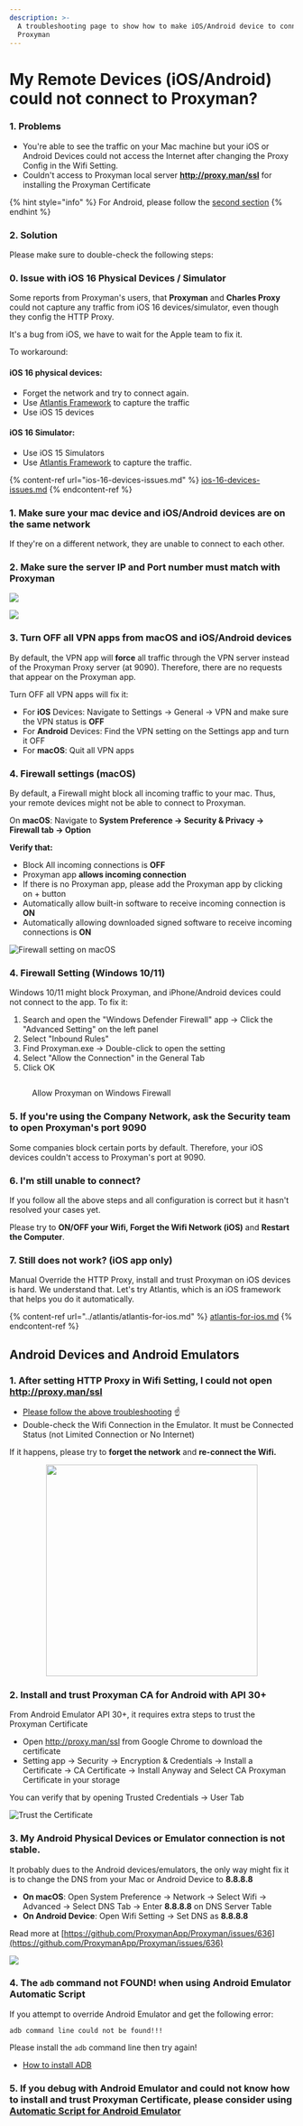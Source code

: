 ```yaml
---
description: >-
  A troubleshooting page to show how to make iOS/Android device to connect to
  Proxyman
---
```


# My Remote Devices (iOS/Android) could not connect to Proxyman?

### **1.** Problems

* You're able to see the traffic on your Mac machine but your iOS or Android Devices could not access the Internet after changing the Proxy Config in the Wifi Setting.
* Couldn't access to Proxyman local server **http://proxy.man/ssl** for installing the Proxyman Certificate

{% hint style="info" %}
For Android, please follow the [second section](my-ios-devices-couldnt-connect-to-proxyman-via-proxy.md#android-devices-and-android-emulator)
{% endhint %}

### 2. Solution

Please make sure to double-check the following steps:

### 0. Issue with iOS 16 Physical Devices / Simulator

Some reports from Proxyman's users, that **Proxyman** and **Charles Proxy** could not capture any traffic from iOS 16 devices/simulator, even though they config the HTTP Proxy.

It's a bug from iOS, we have to wait for the Apple team to fix it.

To workaround:

#### iOS 16 physical devices:&#x20;

* Forget the network and try to connect again.
* Use [Atlantis Framework](https://github.com/ProxymanApp/atlantis) to capture the traffic
* Use iOS 15 devices

#### iOS 16 Simulator:

* Use iOS 15 Simulators
* Use [Atlantis Framework](https://github.com/ProxymanApp/atlantis) to capture the traffic.

{% content-ref url="ios-16-devices-issues.md" %}
[ios-16-devices-issues.md](ios-16-devices-issues.md)
{% endcontent-ref %}

### 1. Make sure your mac device and iOS/Android devices are on the same network

If they're on a different network, they are unable to connect to each other.

### 2. Make sure the server IP and Port number must match with Proxyman

![](../.gitbook/assets/IMG\_4110.png)

![](../.gitbook/assets/Screen\_Shot\_2020-03-10\_at\_20\_37\_01.png)

### 3. Turn OFF all VPN apps from macOS and iOS/Android devices

By default, the VPN app will **force** all traffic through the VPN server instead of the Proxyman Proxy server (at 9090). Therefore, there are no requests that appear on the Proxyman app.

Turn OFF all VPN apps will fix it:

* For **iOS** Devices: Navigate to Settings -> General -> VPN and make sure the VPN status is **OFF**
* For **Android** Devices: Find the VPN setting on the Settings app and turn it OFF
* For **macOS**: Quit all VPN apps

### 4. Firewall settings (macOS)

By default, a Firewall might block all incoming traffic to your mac. Thus, your remote devices might not be able to connect to Proxyman.

On **macOS**: Navigate to **System Preference -> Security & Privacy -> Firewall tab -> Option**

**Verify that:**

* Block All incoming connections is **OFF**
* Proxyman app **allows incoming connection**
* If there is no Proxyman app, please add the Proxyman app by clicking on + button
* Automatically allow built-in software to receive incoming connection is **ON**
* Automatically allowing downloaded signed software to receive incoming connections is **ON**

![Firewall setting on macOS](../.gitbook/assets/Screen\_Shot\_2020-03-10\_at\_20\_46\_17.png)

### 4. Firewall Setting (Windows 10/11)

Windows 10/11 might block Proxyman, and iPhone/Android devices could not connect to the app. To fix it:

1. Search and open the "Windows Defender Firewall" app -> Click the "Advanced Setting" on the left panel
2. &#x20;Select "Inbound Rules"
3. Find Proxyman.exe -> Double-click to open the setting
4. Select "Allow the Connection" in the General Tab
5. Click OK

<figure><img src="../.gitbook/assets/CleanShot 2023-01-05 at 09.26.50@2x.png" alt=""><figcaption><p>Allow Proxyman on Windows Firewall</p></figcaption></figure>

### 5. If you're using the Company Network, ask the Security team to open Proxyman's port 9090

Some companies block certain ports by default. Therefore, your iOS devices couldn't access to Proxyman's port at 9090.&#x20;

### 6. I'm still unable to connect?

If you follow all the above steps and all configuration is correct but it hasn't resolved your cases yet.

Please try to **ON/OFF your Wifi, Forget the Wifi Network (iOS)** and **Restart the Computer**.

### 7. Still does not work? (iOS app only)

Manual Override the HTTP Proxy, install and trust Proxyman on iOS devices is hard. We understand that. Let's try Atlantis, which is an iOS framework that helps you do it automatically.

{% content-ref url="../atlantis/atlantis-for-ios.md" %}
[atlantis-for-ios.md](../atlantis/atlantis-for-ios.md)
{% endcontent-ref %}

## Android Devices and Android Emulators

### 1. After setting HTTP Proxy in Wifi Setting, I could not open http://proxy.man/ssl

* [Please follow the above troubleshooting](my-ios-devices-couldnt-connect-to-proxyman-via-proxy.md#1-make-sure-your-mac-device-and-ios-devices-are-on-the-same-network) ☝️&#x20;
* Double-check the Wifi Connection in the Emulator. It must be Connected Status (not Limited Connection or No Internet)

If it happens, please try to **forget the network** and **re-connect the Wifi.**

<div align="center">

<img src="../.gitbook/assets/Screen_Shot_2020-09-29_at_8_52_45_PM (1).png" alt="" width="375">

</div>

### 2. Install and trust Proxyman CA for Android with API 30+

From Android Emulator API 30+, it requires extra steps to trust the Proxyman Certificate

* Open http://proxy.man/ssl from Google Chrome to download the certificate
* Setting app -> Security -> Encryption & Credentials -> Install a Certificate -> CA Certificate -> Install Anyway and Select CA Proxyman Certificate in your storage

You can verify that by opening Trusted Credentials -> User Tab

![Trust the Certificate](../.gitbook/assets/Screen\_Shot\_2020-09-29\_at\_9\_00\_46\_PM.png)

### 3. My Android Physical Devices or Emulator connection is not stable.

It probably dues to the Android devices/emulators, the only way might fix it is to change the DNS from your Mac or Android Device to **8.8.8.8**

* **On macOS**: Open System Preference -> Network -> Select Wifi -> Advanced -> Select DNS Tab -> Enter **8.8.8.8** on DNS Server Table
* **On Android Device**: Open Wifi Setting -> Set DNS as **8.8.8.8**

Read more at [https://github.com/ProxymanApp/Proxyman/issues/636](https://github.com/ProxymanApp/Proxyman/issues/636)

![](../.gitbook/assets/Screen\_Shot\_2020-10-12\_at\_08\_18\_35.png)

### 4. The `adb` command not FOUND! when using Android Emulator Automatic Script

If you attempt to override Android Emulator and get the following error:

```
adb command line could not be found!!!
```

Please install the `adb` command line then try again!&#x20;

* [How to install ADB](../debug-devices/android-device/automatic-script-for-android-emulator.md#4-how-does-it-work)

### 5. If you debug with Android Emulator and could not know how to install and trust Proxyman Certificate, please consider using[ Automatic Script for Android Emulator](../debug-devices/android-device/automatic-script-for-android-emulator.md)
